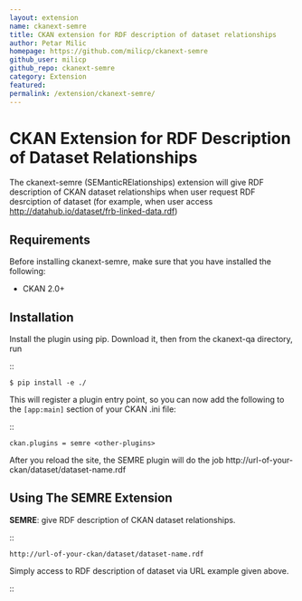 ```yaml
---
layout: extension
name: ckanext-semre
title: CKAN extension for RDF description of dataset relationships
author: Petar Milic
homepage: https://github.com/milicp/ckanext-semre
github_user: milicp
github_repo: ckanext-semre
category: Extension
featured:  
permalink: /extension/ckanext-semre/
---
```



CKAN Extension for RDF Description of Dataset Relationships
===========================================================


The ckanext-semre (SEManticRElationships) extension will give RDF description of CKAN dataset relationships
when user request RDF desrciption of dataset (for example, when user access 
http://datahub.io/dataset/frb-linked-data.rdf)


Requirements
------------

Before installing ckanext-semre, make sure that you have installed the following:

* CKAN 2.0+

Installation
------------

Install the plugin using pip. Download it, then from the ckanext-qa directory, run

::

    $ pip install -e ./

This will register a plugin entry point, so you can now add the following 
to the ``[app:main]`` section of your CKAN .ini file:

::

    ckan.plugins = semre <other-plugins>

After you reload the site, the SEMRE plugin will do the job http://url-of-your-ckan/dataset/dataset-name.rdf

Using The SEMRE Extension
----------------------

**SEMRE**: give RDF description of CKAN dataset relationships.

::

    http://url-of-your-ckan/dataset/dataset-name.rdf
    
Simply access to RDF description of dataset via URL example given above.
 
::
 

